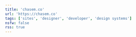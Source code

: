 ```yaml
---
title: 'chasem.co'
url: 'https://chasem.co'
tags: ['sites', 'designer', 'developer', 'design systems']
nsfw: false
rss: true
---
```

